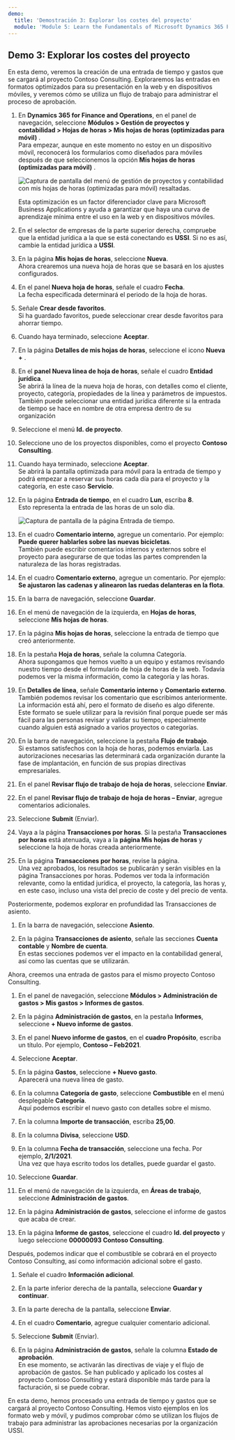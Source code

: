 ```yaml
---
demo:
  title: 'Demostración 3: Explorar los costes del proyecto'
  module: 'Module 5: Learn the Fundamentals of Microsoft Dynamics 365 Project Operations'
---
```


## <a name="demo-3---explore-project-costs"></a>Demo 3: Explorar los costes del proyecto

En esta demo, veremos la creación de una entrada de tiempo y gastos que se cargará al proyecto Contoso Consulting. Exploraremos las entradas en formatos optimizados para su presentación en la web y en dispositivos móviles, y veremos cómo se utiliza un flujo de trabajo para administrar el proceso de aprobación.

1. En **Dynamics 365 for Finance and Operations**, en el panel de navegación, seleccione **Módulos > Gestión de proyectos y contabilidad > Hojas de horas > Mis hojas de horas (optimizadas para móvil)** .  
    Para empezar, aunque en este momento no estoy en un dispositivo móvil, reconocerá los formularios como diseñados para móviles después de que seleccionemos la opción **Mis hojas de horas (optimizadas para móvil)** .

    ![Captura de pantalla del menú de gestión de proyectos y contabilidad con mis hojas de horas (optimizadas para móvil) resaltadas.](./media/projops_costs_1_select_my_timesheets.png)  

    Esta optimización es un factor diferenciador clave para Microsoft Business Applications y ayuda a garantizar que haya una curva de aprendizaje mínima entre el uso en la web y en dispositivos móviles.

1. En el selector de empresas de la parte superior derecha, compruebe que la entidad jurídica a la que se está conectando es **USSI**. Si no es así, cambie la entidad jurídica a **USSI**.

1. En la página **Mis hojas de horas**, seleccione **Nueva**.  
    Ahora crearemos una nueva hoja de horas que se basará en los ajustes configurados.

1. En el panel **Nueva hoja de horas**, señale el cuadro **Fecha**.  
    La fecha especificada determinará el periodo de la hoja de horas.

1. Señale **Crear desde favoritos**.  
    Si ha guardado favoritos, puede seleccionar crear desde favoritos para ahorrar tiempo.

1. Cuando haya terminado, seleccione **Aceptar**.

1. En la página **Detalles de mis hojas de horas**, seleccione el icono **Nueva +** .

1. En el **panel Nueva línea de hoja de horas**, señale el cuadro **Entidad jurídica**.  
    Se abrirá la línea de la nueva hoja de horas, con detalles como el cliente, proyecto, categoría, propiedades de la línea y parámetros de impuestos. También puede seleccionar una entidad jurídica diferente si la entrada de tiempo se hace en nombre de otra empresa dentro de su organización

1. Seleccione el menú **Id. de proyecto**.

1. Seleccione uno de los proyectos disponibles, como el proyecto **Contoso Consulting**.

1. Cuando haya terminado, seleccione **Aceptar**.  
    Se abrirá la pantalla optimizada para móvil para la entrada de tiempo y podrá empezar a reservar sus horas cada día para el proyecto y la categoría, en este caso **Servicio**.

1. En la página **Entrada de tiempo**, en el cuadro **Lun**, escriba **8**.  
    Esto representa la entrada de las horas de un solo día.

    ![Captura de pantalla de la página Entrada de tiempo.](./media/projops_costs_2_mon_box.png)

1. En el cuadro **Comentario interno**, agregue un comentario. Por ejemplo: **Puede querer hablarles sobre las nuevas bicicletas**.  
    También puede escribir comentarios internos y externos sobre el proyecto para asegurarse de que todas las partes comprenden la naturaleza de las horas registradas.

1. En el cuadro **Comentario externo**, agregue un comentario. Por ejemplo: **Se ajustaron las cadenas y alinearon las ruedas delanteras en la flota**.

1. En la barra de navegación, seleccione **Guardar**.

1. En el menú de navegación de la izquierda, en **Hojas de horas**, seleccione **Mis hojas de horas**.

1. En la página **Mis hojas de horas**, seleccione la entrada de tiempo que creó anteriormente.

1. En la pestaña **Hoja de horas**, señale la columna Categoría.  
    Ahora supongamos que hemos vuelto a un equipo y estamos revisando nuestro tiempo desde el formulario de hoja de horas de la web. Todavía podemos ver la misma información, como la categoría y las horas.

1. En **Detalles de línea**, señale **Comentario interno** y **Comentario externo**.  
    También podemos revisar los comentario que escribimos anteriormente. La información está ahí, pero el formato de diseño es algo diferente. Este formato se suele utilizar para la revisión final porque puede ser más fácil para las personas revisar y validar su tiempo, especialmente cuando alguien está asignado a varios proyectos o categorías.

1. En la barra de navegación, seleccione la pestaña **Flujo de trabajo**.  
    Si estamos satisfechos con la hoja de horas, podemos enviarla. Las autorizaciones necesarias las determinará cada organización durante la fase de implantación, en función de sus propias directivas empresariales.

1. En el panel **Revisar flujo de trabajo de hoja de horas**, seleccione **Enviar**.

1. En el panel **Revisar flujo de trabajo de hoja de horas – Enviar**, agregue comentarios adicionales.

1. Seleccione **Submit** (Enviar).

1. Vaya a la página **Transacciones por horas**. Si la pestaña **Transacciones por horas** está atenuada, vaya a la **página Mis hojas de horas** y seleccione la hoja de horas creada anteriormente.

1. En la página **Transacciones por horas**, revise la página.  
    Una vez aprobados, los resultados se publicarán y serán visibles en la página Transacciones por horas. Podemos ver toda la información relevante, como la entidad jurídica, el proyecto, la categoría, las horas y, en este caso, incluso una vista del precio de coste y del precio de venta.  

Posteriormente, podemos explorar en profundidad las Transacciones de asiento.

1. En la barra de navegación, seleccione **Asiento**.

1. En la página **Transacciones de asiento**, señale las secciones **Cuenta contable** y **Nombre de cuenta**.  
    En estas secciones podemos ver el impacto en la contabilidad general, así como las cuentas que se utilizarán.  

Ahora, creemos una entrada de gastos para el mismo proyecto Contoso Consulting.

1. En el panel de navegación, seleccione **Módulos > Administración de gastos > Mis gastos > Informes de gastos**.

1. En la página **Administración de gastos**, en la pestaña **Informes**, seleccione **+ Nuevo informe de gastos**.

1. En el panel **Nuevo informe de gastos**, en el **cuadro Propósito**, escriba un título. Por ejemplo, **Contoso – Feb2021**.

1. Seleccione **Aceptar**.

1. En la página **Gastos**, seleccione **+ Nuevo gasto**.  
Aparecerá una nueva línea de gasto.

1. En la columna **Categoría de gasto**, seleccione **Combustible** en el menú desplegable **Categoría**.  
Aquí podemos escribir el nuevo gasto con detalles sobre el mismo.

1. En la columna **Importe de transacción**, escriba **25,00**.

1. En la columna **Divisa**, seleccione **USD**.

1. En la columna **Fecha de transacción**, seleccione una fecha. Por ejemplo, **2/1/2021**.  
    Una vez que haya escrito todos los detalles, puede guardar el gasto.

1. Seleccione **Guardar**.

1. En el menú de navegación de la izquierda, en **Áreas de trabajo**, seleccione **Administración de gastos**.

1. En la página **Administración de gastos**, seleccione el informe de gastos que acaba de crear.

1. En la página **Informe de gastos**, seleccione el cuadro **Id. del proyecto** y luego seleccione **00000093 Contoso Consulting**.  

Después, podemos indicar que el combustible se cobrará en el proyecto Contoso Consulting, así como información adicional sobre el gasto.

1. Señale el cuadro **Información adicional**.

1. En la parte inferior derecha de la pantalla, seleccione **Guardar y continuar**.

1. En la parte derecha de la pantalla, seleccione **Enviar**.

1. En el cuadro **Comentario**, agregue cualquier comentario adicional.

1. Seleccione **Submit** (Enviar).

1. En la página **Administración de gastos**, señale la columna **Estado de aprobación**.  
    En ese momento, se activarán las directivas de viaje y el flujo de aprobación de gastos. Se han publicado y aplicado los costes al proyecto Contoso Consulting y estará disponible más tarde para la facturación, si se puede cobrar.

En esta demo, hemos procesado una entrada de tiempo y gastos que se cargará al proyecto Contoso Consulting. Hemos visto ejemplos en los formato web y móvil, y pudimos comprobar cómo se utilizan los flujos de trabajo para administrar las aprobaciones necesarias por la organización USSI.
